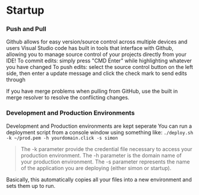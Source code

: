 # Startup

### Push and Pull
Github allows for easy version/source control across multiple devices and users 
Visual Studio code has built in tools that interface with Github, allowing you to manage source control of your projects directly from your IDE! 
To commit edits: simply press "CMD Enter" while highlighting whatever you have changed 
To push edits: select the source control button on the left side, then enter a update message and click the check mark to send edits through 

If you have merge problems when pulling from GitHub, use the built in merge resolver to resolve the conflicting changes. 

### Development and Production Environments
Development and Production environments are kept seperate 
You can run a deployment script from a console window using something like:
`./deploy.sh -k ~/prod.pem -h yourdomain.click -s simon`
>The -k parameter provide the credential file necessary to access your production environment. The -h parameter is the domain name of your production environment. The -s parameter represents the name of the application you are deploying (either simon or startup).

Basically, this automatically copies all your files into a new environment and sets them up to run.
